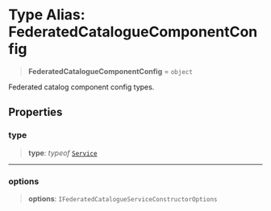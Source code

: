 # Type Alias: FederatedCatalogueComponentConfig

> **FederatedCatalogueComponentConfig** = `object`

Federated catalog component config types.

## Properties

### type

> **type**: *typeof* [`Service`](../variables/FederatedCatalogueComponentType.md#service)

***

### options

> **options**: `IFederatedCatalogueServiceConstructorOptions`

